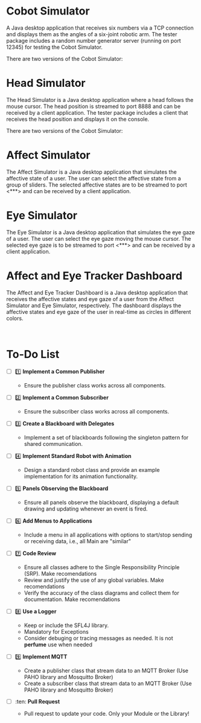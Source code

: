 # Cobot Simulator
A Java desktop application that receives six numbers via a TCP connection and displays them as the angles of a six-joint robotic arm. 
The tester package includes a random number generator server (running on port 12345) for testing the Cobot Simulator.

There are two versions of the Cobot Simulator:

# Head Simulator
The Head Simulator is a Java desktop application where a head follows the mouse cursor. The head position is streamed to port 8888 and can be received by a client application. 
The tester package includes a client that receives the head position and displays it on the console.

There are two versions of the Cobot Simulator:

# Affect Simulator
The Affect Simulator is a Java desktop application that simulates the affective state of a user. 
The user can select the affective state from a group of sliders. 
The selected affective states are to be streamed to port <***> and can be received by a client application.

# Eye Simulator

The Eye Simulator is a Java desktop application that simulates the eye gaze of a user.
The user can select the eye gaze moving the mouse cursor.
The selected eye gaze is to be streamed to port <***> and can be received by a client application.

# Affect and Eye Tracker Dashboard

The Affect and Eye Tracker Dashboard is a Java desktop application that receives the affective states and eye gaze of a user from the Affect Simulator and Eye Simulator, respectively.
The dashboard displays the affective states and eye gaze of the user in real-time as circles in different colors.


<br>

# To-Do List

- [ ] :one: **Implement a Common Publisher**  
   - Ensure the publisher class works across all components.

- [ ] :two: **Implement a Common Subscriber**  
   - Ensure the subscriber class works across all components.

- [ ] :three: **Create a Blackboard with Delegates**  
   - Implement a set of blackboards following the singleton pattern for shared communication.

- [ ] :four: **Implement Standard Robot with Animation**  
   - Design a standard robot class and provide an example implementation for its animation functionality.

- [ ] :five: **Panels Observing the Blackboard**  
   - Ensure all panels observe the blackboard, displaying a default drawing and updating whenever an event is fired.

- [ ] :six: **Add Menus to Applications**  
   - Include a menu in all applications with options to start/stop sending or receiving data, i.e., all Main are "similar"

- [ ] :seven: **Code Review**  
   - Ensure all classes adhere to the Single Responsibility Principle (SRP). Make recomendations
   - Review and justify the use of any global variables. Make recomendations
   - Verify the accuracy of the class diagrams and collect them for documentation. Make recomendations

- [ ] :eight: **Use a Logger**
   - Keep or include the SFL4J library.
   - Mandatory for Exceptions
   - Consider debuging or tracing messages as needed. It is not **perfume** use when needed

- [ ] :nine: **Implement MQTT**
   - Create a publisher class that stream data to an MQTT Broker (Use PAHO library and Mosquitto Broker)
   - Create a subscriber class that stream data to an MQTT Broker (Use PAHO library and Mosquitto Broker)

- [ ] :ten: **Pull Request**
   - Pull request to update your code. Only your Module or the Library!  
